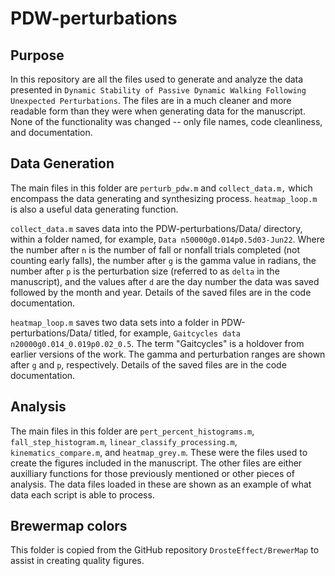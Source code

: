 # PDW-perturbations

## Purpose
In this repository are all the files used to generate and analyze the data 
presented in `Dynamic Stability of Passive Dynamic Walking Following Unexpected Perturbations`. 
The files are in a much cleaner and more readable form 
than they were when generating data for the manuscript. 
None of the functionality was changed -- only file names, code cleanliness, and documentation. 

## Data Generation 
The main files in this folder are `perturb_pdw.m` and `collect_data.m,` which 
encompass the data generating and synthesizing process. `heatmap_loop.m`
is also a useful data generating function.

`collect_data.m` saves data into the 
PDW-perturbations/Data/ directory, within a folder named, for example,
`Data n50000g0.014p0.5d03-Jun22`. Where the number after `n` is the number
of fall or nonfall trials completed (not counting early falls), the number 
after `g` is the gamma value in radians, the number after `p` is 
the perturbation size (referred to as `delta` in the manuscript), and the
values after `d` are the day number the data was saved followed by the month and year.
Details of the saved files are in the code documentation.

`heatmap_loop.m` saves two data sets into a folder in PDW-perturbations/Data/
titled, for example, `Gaitcycles data n20000g0.014_0.019p0.02_0.5`. The term
"Gaitcycles" is a holdover from earlier versions of the work. 
The gamma and perturbation ranges are shown after `g` and `p`, respectively.
Details of the saved files are in the code documentation.

## Analysis
The main files in this folder are `pert_percent_histograms.m`,
 `fall_step_histogram.m`, `linear_classify_processing.m`,
 `kinematics_compare.m`, and `heatmap_grey.m`. 
These were the files used to create the figures included in the manuscript. 
The other files are either auxilliary functions for those previously mentioned
or other pieces of analysis. The data files loaded in these are shown as an example of
what data each script is able to process.

## Brewermap colors
This folder is copied from the GitHub repository `DrosteEffect/BrewerMap` to 
assist in creating quality figures. 
